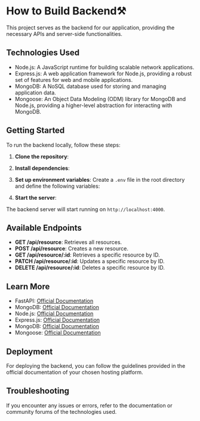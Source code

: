 # How to Build Backend⚒

This project serves as the backend for our application, providing the necessary APIs and server-side functionalities.

## Technologies Used

- Node.js: A JavaScript runtime for building scalable network applications.
- Express.js: A web application framework for Node.js, providing a robust set of features for web and mobile applications.
- MongoDB: A NoSQL database used for storing and managing application data.
- Mongoose: An Object Data Modeling (ODM) library for MongoDB and Node.js, providing a higher-level abstraction for interacting with MongoDB.

## Getting Started

To run the backend locally, follow these steps:

1. **Clone the repository**: 

2. **Install dependencies**:

3. **Set up environment variables**:
Create a `.env` file in the root directory and define the following variables:

4. **Start the server**:


The backend server will start running on `http://localhost:4000`.

## Available Endpoints

- **GET /api/resource**: Retrieves all resources.
- **POST /api/resource**: Creates a new resource.
- **GET /api/resource/:id**: Retrieves a specific resource by ID.
- **PATCH /api/resource/:id**: Updates a specific resource by ID.
- **DELETE /api/resource/:id**: Deletes a specific resource by ID.


## Learn More

- FastAPI: [Official Documentation](https://fastapi.tiangolo.com/)
- MongoDB: [Official Documentation](https://docs.mongodb.com/)
- Node.js: [Official Documentation](https://nodejs.org/en/docs/)
- Express.js: [Official Documentation](https://expressjs.com/)
- MongoDB: [Official Documentation](https://docs.mongodb.com/)
- Mongoose: [Official Documentation](https://mongoosejs.com/)


## Deployment

For deploying the backend, you can follow the guidelines provided in the official documentation of your chosen hosting platform.

## Troubleshooting

If you encounter any issues or errors, refer to the documentation or community forums of the technologies used.



